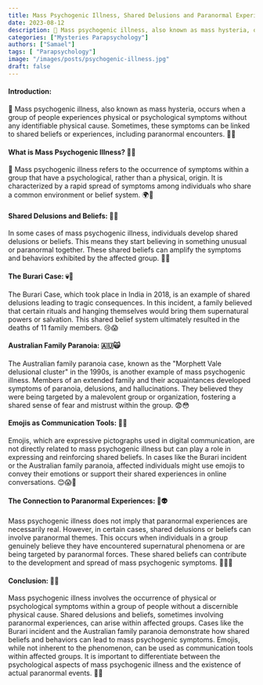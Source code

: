 ```yaml
---
title: Mass Psychogenic Illness, Shared Delusions and Paranormal Experiences
date: 2023-08-12
description: 🌟 Mass psychogenic illness, also known as mass hysteria, occurs when a group of people experiences physical or psychological symptoms without any identifiable physical cause. Sometimes, these symptoms can be linked to shared beliefs or experiences, including paranormal encounters. 👥💭
categories: ["Mysteries Parapsychology"]
authors: ["Samael"]
tags: [ "Parapsychology"]
image: "/images/posts/psychogenic-illness.jpg"
draft: false
---
```


#### Introduction:

🌟 Mass psychogenic illness, also known as mass hysteria, occurs when a group of people experiences physical or psychological symptoms without any identifiable physical cause. Sometimes, these symptoms can be linked to shared beliefs or experiences, including paranormal encounters. 👥💭

#### What is Mass Psychogenic Illness? 🤷‍♀️

🌊 Mass psychogenic illness refers to the occurrence of symptoms within a group that have a psychological, rather than a physical, origin. It is characterized by a rapid spread of symptoms among individuals who share a common environment or belief system. 🌍📣

#### Shared Delusions and Beliefs: 🤪💭

In some cases of mass psychogenic illness, individuals develop shared delusions or beliefs. This means they start believing in something unusual or paranormal together. These shared beliefs can amplify the symptoms and behaviors exhibited by the affected group. 🔄🤝

#### The Burari Case: 💀🔮

The Burari Case, which took place in India in 2018, is an example of shared delusions leading to tragic consequences. In this incident, a family believed that certain rituals and hanging themselves would bring them supernatural powers or salvation. This shared belief system ultimately resulted in the deaths of 11 family members. 😢😱

#### Australian Family Paranoia: 🇦🇺🙀

The Australian family paranoia case, known as the "Morphett Vale delusional cluster" in the 1990s, is another example of mass psychogenic illness. Members of an extended family and their acquaintances developed symptoms of paranoia, delusions, and hallucinations. They believed they were being targeted by a malevolent group or organization, fostering a shared sense of fear and mistrust within the group. 😨😳

#### Emojis as Communication Tools: 💬📲

Emojis, which are expressive pictographs used in digital communication, are not directly related to mass psychogenic illness but can play a role in expressing and reinforcing shared beliefs. In cases like the Burari incident or the Australian family paranoia, affected individuals might use emojis to convey their emotions or support their shared experiences in online conversations. 😊😱📲

#### The Connection to Paranormal Experiences: 👻👽

Mass psychogenic illness does not imply that paranormal experiences are necessarily real. However, in certain cases, shared delusions or beliefs can involve paranormal themes. This occurs when individuals in a group genuinely believe they have encountered supernatural phenomena or are being targeted by paranormal forces. These shared beliefs can contribute to the development and spread of mass psychogenic symptoms. 🌌🤷‍♂️

#### Conclusion: 🎯🔚

Mass psychogenic illness involves the occurrence of physical or psychological symptoms within a group of people without a discernible physical cause. Shared delusions and beliefs, sometimes involving paranormal experiences, can arise within affected groups. Cases like the Burari incident and the Australian family paranoia demonstrate how shared beliefs and behaviors can lead to mass psychogenic symptoms. Emojis, while not inherent to the phenomenon, can be used as communication tools within affected groups. It is important to differentiate between the psychological aspects of mass psychogenic illness and the existence of actual paranormal events. 🤔✨